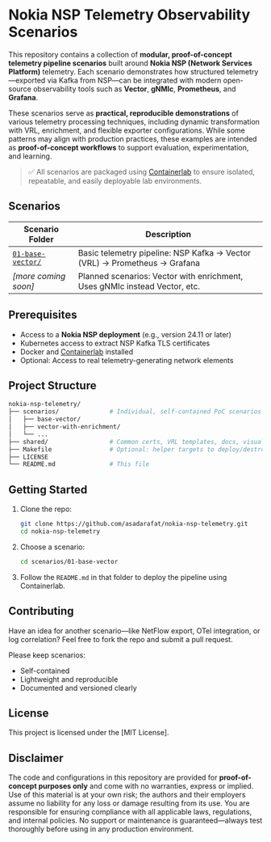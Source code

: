 # Nokia NSP Telemetry Observability Scenarios

This repository contains a collection of **modular, proof-of-concept telemetry pipeline scenarios** built around **Nokia NSP (Network Services Platform)** telemetry. Each scenario demonstrates how structured telemetry—exported via Kafka from NSP—can be integrated with modern open-source observability tools such as **Vector**, **gNMIc**, **Prometheus**, and **Grafana**.

These scenarios serve as **practical, reproducible demonstrations** of various telemetry processing techniques, including dynamic transformation with VRL, enrichment, and flexible exporter configurations. While some patterns may align with production practices, these examples are intended as **proof-of-concept workflows** to support evaluation, experimentation, and learning.

> ✅ All scenarios are packaged using [Containerlab](https://containerlab.dev/) to ensure isolated, repeatable, and easily deployable lab environments.


## Scenarios

| Scenario Folder               | Description                                                                 |
|------------------------------|-----------------------------------------------------------------------------|
| [`01-base-vector/`](./scenarios/01-base-vector)           | Basic telemetry pipeline: NSP Kafka → Vector (VRL) → Prometheus → Grafana |
| _[more coming soon]_         | Planned scenarios: Vector with enrichment, Uses gNMIc instead Vector, etc.    |


## Prerequisites

- Access to a **Nokia NSP deployment** (e.g., version 24.11 or later)
- Kubernetes access to extract NSP Kafka TLS certificates
- Docker and [Containerlab](https://containerlab.dev/) installed
- Optional: Access to real telemetry-generating network elements


## Project Structure

```bash
nokia-nsp-telemetry/
├── scenarios/              # Individual, self-contained PoC scenarios
│   ├── base-vector/
│   ├── vector-with-enrichment/
│   └── ...
├── shared/                 # Common certs, VRL templates, docs, visuals
├── Makefile                # Optional: helper targets to deploy/destroy
├── LICENSE
└── README.md               # This file
````

## Getting Started

1. Clone the repo:

   ```bash
   git clone https://github.com/asadarafat/nokia-nsp-telemetry.git
   cd nokia-nsp-telemetry
   ```

2. Choose a scenario:

   ```bash
   cd scenarios/01-base-vector
   ```

3. Follow the `README.md` in that folder to deploy the pipeline using Containerlab.


## Contributing

Have an idea for another scenario—like NetFlow export, OTel integration, or log correlation?
Feel free to fork the repo and submit a pull request.

Please keep scenarios:

* Self-contained
* Lightweight and reproducible
* Documented and versioned clearly


## License

This project is licensed under the [MIT License].


## Disclaimer

The code and configurations in this repository are provided for **proof-of-concept purposes only** and come with no warranties, express or implied. Use of this material is at your own risk; the authors and their employers assume no liability for any loss or damage resulting from its use. You are responsible for ensuring compliance with all applicable laws, regulations, and internal policies. No support or maintenance is guaranteed—always test thoroughly before using in any production environment.